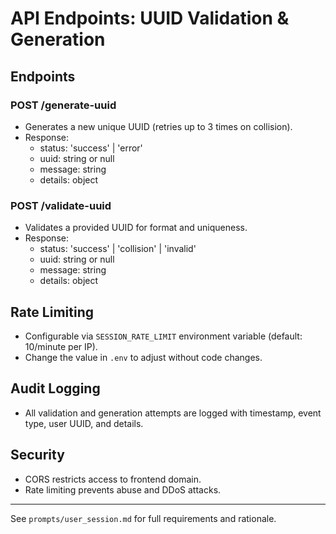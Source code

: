 # API Endpoints: UUID Validation & Generation

## Endpoints

### POST /generate-uuid
- Generates a new unique UUID (retries up to 3 times on collision).
- Response:
  - status: 'success' | 'error'
  - uuid: string or null
  - message: string
  - details: object

### POST /validate-uuid
- Validates a provided UUID for format and uniqueness.
- Response:
  - status: 'success' | 'collision' | 'invalid'
  - uuid: string or null
  - message: string
  - details: object

## Rate Limiting
- Configurable via `SESSION_RATE_LIMIT` environment variable (default: 10/minute per IP).
- Change the value in `.env` to adjust without code changes.

## Audit Logging
- All validation and generation attempts are logged with timestamp, event type, user UUID, and details.

## Security
- CORS restricts access to frontend domain.
- Rate limiting prevents abuse and DDoS attacks.

---

See `prompts/user_session.md` for full requirements and rationale.
